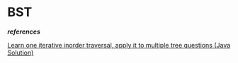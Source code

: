 # BST

***references***

[Learn one iterative inorder traversal, apply it to multiple tree questions (Java Solution)](https://discuss.leetcode.com/topic/46016/learn-one-iterative-inorder-traversal-apply-it-to-multiple-tree-questions-java-solution)
